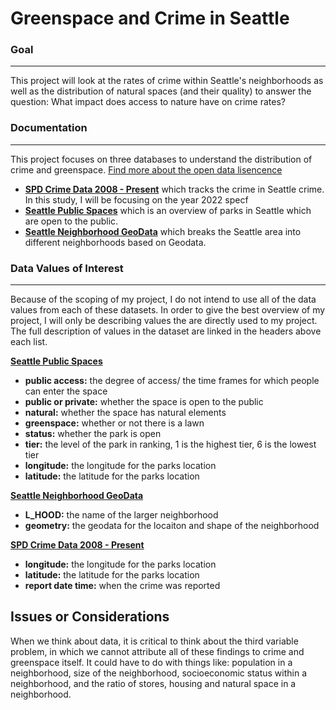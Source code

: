 # Greenspace and Crime in Seattle

### Goal
----
This project will look at the rates of crime within Seattle's neighborhoods as well as the distribution of natural spaces (and their quality) to answer the question: What impact does access to nature have on crime rates? 

### Documentation 
----
This project focuses on three databases to understand the distribution of crime and greenspace. [Find more about the open data lisencence](https://www.seattle.gov/tech/initiatives/open-data)

- [**SPD Crime Data 2008 - Present**](https://data.seattle.gov/Public-Safety/SPD-Crime-Data-2008-Present/tazs-3rd5) which tracks the crime in Seattle crime. In this study, I will be focusing on the year 2022 specf 
- [**Seattle Public Spaces**](https://data-seattlecitygis.opendata.arcgis.com/datasets/SeattleCityGIS::publicspaceseattle-entrypts/explore?location=47.611555%2C-122.355840%2C11.46) which is an overview of parks in Seattle which are open to the public. 
- [**Seattle Neighborhood GeoData**](https://data-seattlecitygis.opendata.arcgis.com/datasets/SeattleCityGIS::city-clerk-neighborhoods/about) which breaks the Seattle area into different neighborhoods based on Geodata. 

### Data Values of Interest 
----
Because of the scoping of my project, I do not intend to use all of the data values from each of these datasets. In order to give the best overview of my project, I will only be describing values the are directly used to my project. The full description of values in the dataset are  linked in the headers above each list. 

[**Seattle Public Spaces**](https://data-seattlecitygis.opendata.arcgis.com/maps/SeattleCityGIS::public-and-open-spaces-in-seattle-1/about)
- **public access:** the degree of access/ the time frames for which people can enter the space
- **public or private:** whether the space is open to the public
- **natural:** whether the space has natural elements
- **greenspace:** whether or not there is a lawn
- **status:** whether the park is open
- **tier:** the level of the park in ranking, 1 is the highest tier, 6 is the lowest tier
- **longitude:** the longitude for the parks location
- **latitude:** the latitude for the parks location 

[**Seattle Neighborhood GeoData**](https://data-seattlecitygis.opendata.arcgis.com/datasets/SeattleCityGIS::city-clerk-neighborhoods/about) 
- **L_HOOD:** the name of the larger neighborhood
- **geometry:** the geodata for the locaiton and shape of the neighborhood 

[**SPD Crime Data 2008 - Present**](https://data.seattle.gov/Public-Safety/SPD-Crime-Data-2008-Present/tazs-3rd5)
- **longitude:** the longitude for the parks location
- **latitude:** the latitude for the parks location 
- **report date time:** when the crime was reported

## Issues or Considerations 
When we think about data, it is critical to think about the third variable problem, in which we cannot attribute all of these findings to crime and greenspace itself. It could have to do with things like: population in a neighborhood, size of the neighborhood, socioeconomic status within a neighborhood, and the ratio of stores, housing and natural space in a neighborhood. 